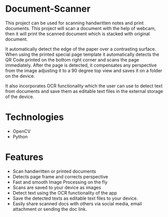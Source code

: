 # Document-Scanner

This project can be used for scanning handwritten notes and print documents. This project will scan a document with the help of webcam, then it will print the scanned document which is stacked with original document.


It automatically detect the edge of the paper over a contrasting surface. When using the printed special page template it automatically detects the QR Code printed on the bottom right corner and scans the page immediately. After the page is detected, it compensates any perspective from the image adjusting it to a 90 degree top view and saves it on a folder on the device.

It also incorporates OCR functionality which the user can use to detect text from documents and save them as editable text files in the external storage of the device.



# Technologies
- OpenCV
- Python

# Features
- Scan handwritten or printed documents
- Detects page frame and corrects perspective
- Fast and smooth Image Processing on the fly
- Scans are saved to your device as images
- Detect text using the OCR functionality of the app
- Save the detected texts as editable text files to your device.
- Easily share scanned docs with others via social media, email attachment or sending the doc link.
